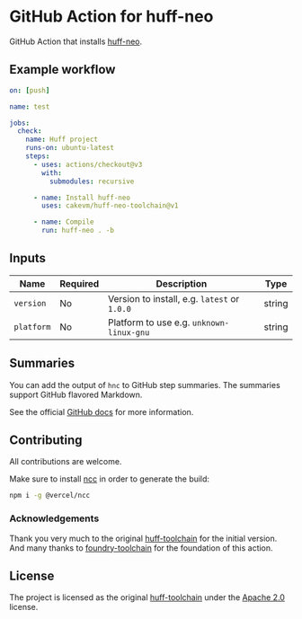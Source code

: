 # GitHub Action for huff-neo

GitHub Action that installs [huff-neo](https://github.com/cakevm/huff-neo).


## Example workflow

```yml
on: [push]

name: test

jobs:
  check:
    name: Huff project
    runs-on: ubuntu-latest
    steps:
      - uses: actions/checkout@v3
        with:
          submodules: recursive

      - name: Install huff-neo
        uses: cakevm/huff-neo-toolchain@v1

      - name: Compile
        run: huff-neo . -b
```


## Inputs

| **Name**   | **Required** | **Description**                              | **Type** |
|------------|--------------|----------------------------------------------|----------|
| `version`  | No           | Version to install, e.g. `latest` or `1.0.0` | string   |
| `platform` | No           | Platform to use e.g. `unknown-linux-gnu`     | string   |


## Summaries

You can add the output of `hnc` to GitHub step summaries. The summaries support GitHub flavored Markdown.

See the official [GitHub docs](https://docs.github.com/en/actions/using-workflows/workflow-commands-for-github-actions#adding-a-job-summary) for more information.


## Contributing

All contributions are welcome.

Make sure to install [ncc](https://github.com/vercel/ncc) in order to generate the build:
```bash
npm i -g @vercel/ncc
```


### Acknowledgements

Thank you very much to the original [huff-toolchain](https://github.com/huff-language/huff-toolchain) for the initial version. And many thanks to [foundry-toolchain](https://github.com/foundry-rs/foundry-toolchain) for the foundation of this action.

## License

The project is licensed as the original [huff-toolchain](https://github.com/huff-language/huff-toolchain) under the [Apache 2.0](./LICENSE) license.
